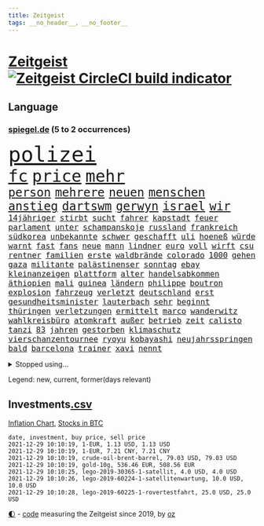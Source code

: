 ```yaml
---
title: Zeitgeist
tags: __no_header__, __no_footer__
---
```


# [Zeitgeist](https://oliz.io/zeitgeist/) [![Zeitgeist CircleCI build indicator](https://circleci.com/gh/ooz/zeitgeist.svg?style=shield)](https://circleci.com/gh/ooz/zeitgeist)

## Language

<h3><a href="https://www.spiegel.de" target="_blank">spiegel.de</a> (5 to 2 occurrences)</h3>
<p style="font-family:monospace">
<span style="font-size:32pt"><a href="news_links.html#polizei" class="current">polizei</a></span>
<br>
<span style="font-size:25pt"><a href="news_links.html#fc" class="current">fc</a></span>
<span style="font-size:25pt"><a href="news_links.html#price" class="current">price</a></span>
<span style="font-size:25pt"><a href="news_links.html#mehr" class="current">mehr</a></span>
<br>
<span style="font-size:18pt"><a href="news_links.html#person" class="current">person</a></span>
<span style="font-size:18pt"><a href="news_links.html#mehrere" class="current">mehrere</a></span>
<span style="font-size:18pt"><a href="news_links.html#neuen" class="current">neuen</a></span>
<span style="font-size:18pt"><a href="news_links.html#menschen" class="current">menschen</a></span>
<span style="font-size:18pt"><a href="news_links.html#anstieg" class="current">anstieg</a></span>
<span style="font-size:18pt"><a href="news_links.html#dartswm" class="current">dartswm</a></span>
<span style="font-size:18pt"><a href="news_links.html#gerwyn" class="current">gerwyn</a></span>
<span style="font-size:18pt"><a href="news_links.html#israel" class="current">israel</a></span>
<span style="font-size:18pt"><a href="news_links.html#wir" class="current">wir</a></span>
<br>
<span style="font-size:12pt"><a href="news_links.html#14jähriger" class="current">14jähriger</a></span>
<span style="font-size:12pt"><a href="news_links.html#stirbt" class="current">stirbt</a></span>
<span style="font-size:12pt"><a href="news_links.html#sucht" class="current">sucht</a></span>
<span style="font-size:12pt"><a href="news_links.html#fahrer" class="current">fahrer</a></span>
<span style="font-size:12pt"><a href="news_links.html#kapstadt" class="current">kapstadt</a></span>
<span style="font-size:12pt"><a href="news_links.html#feuer" class="current">feuer</a></span>
<span style="font-size:12pt"><a href="news_links.html#parlament" class="current">parlament</a></span>
<span style="font-size:12pt"><a href="news_links.html#unter" class="current">unter</a></span>
<span style="font-size:12pt"><a href="news_links.html#schampanskoje" class="new">schampanskoje</a></span>
<span style="font-size:12pt"><a href="news_links.html#russland" class="current">russland</a></span>
<span style="font-size:12pt"><a href="news_links.html#frankreich" class="current">frankreich</a></span>
<span style="font-size:12pt"><a href="news_links.html#südkorea" class="current">südkorea</a></span>
<span style="font-size:12pt"><a href="news_links.html#unbekannte" class="current">unbekannte</a></span>
<span style="font-size:12pt"><a href="news_links.html#schwer" class="current">schwer</a></span>
<span style="font-size:12pt"><a href="news_links.html#geschafft" class="current">geschafft</a></span>
<span style="font-size:12pt"><a href="news_links.html#uli" class="current">uli</a></span>
<span style="font-size:12pt"><a href="news_links.html#hoeneß" class="current">hoeneß</a></span>
<span style="font-size:12pt"><a href="news_links.html#würde" class="current">würde</a></span>
<span style="font-size:12pt"><a href="news_links.html#warnt" class="current">warnt</a></span>
<span style="font-size:12pt"><a href="news_links.html#fast" class="current">fast</a></span>
<span style="font-size:12pt"><a href="news_links.html#fans" class="current">fans</a></span>
<span style="font-size:12pt"><a href="news_links.html#neue" class="current">neue</a></span>
<span style="font-size:12pt"><a href="news_links.html#mann" class="current">mann</a></span>
<span style="font-size:12pt"><a href="news_links.html#lindner" class="current">lindner</a></span>
<span style="font-size:12pt"><a href="news_links.html#euro" class="current">euro</a></span>
<span style="font-size:12pt"><a href="news_links.html#voll" class="current">voll</a></span>
<span style="font-size:12pt"><a href="news_links.html#wirft" class="current">wirft</a></span>
<span style="font-size:12pt"><a href="news_links.html#csu" class="current">csu</a></span>
<span style="font-size:12pt"><a href="news_links.html#rentner" class="current">rentner</a></span>
<span style="font-size:12pt"><a href="news_links.html#familien" class="current">familien</a></span>
<span style="font-size:12pt"><a href="news_links.html#erste" class="current">erste</a></span>
<span style="font-size:12pt"><a href="news_links.html#waldbrände" class="current">waldbrände</a></span>
<span style="font-size:12pt"><a href="news_links.html#colorado" class="current">colorado</a></span>
<span style="font-size:12pt"><a href="news_links.html#1000" class="current">1000</a></span>
<span style="font-size:12pt"><a href="news_links.html#gehen" class="current">gehen</a></span>
<span style="font-size:12pt"><a href="news_links.html#gaza" class="new">gaza</a></span>
<span style="font-size:12pt"><a href="news_links.html#militante" class="current">militante</a></span>
<span style="font-size:12pt"><a href="news_links.html#palästinenser" class="current">palästinenser</a></span>
<span style="font-size:12pt"><a href="news_links.html#sonntag" class="current">sonntag</a></span>
<span style="font-size:12pt"><a href="news_links.html#ebay" class="current">ebay</a></span>
<span style="font-size:12pt"><a href="news_links.html#kleinanzeigen" class="current">kleinanzeigen</a></span>
<span style="font-size:12pt"><a href="news_links.html#plattform" class="current">plattform</a></span>
<span style="font-size:12pt"><a href="news_links.html#alter" class="current">alter</a></span>
<span style="font-size:12pt"><a href="news_links.html#handelsabkommen" class="new">handelsabkommen</a></span>
<span style="font-size:12pt"><a href="news_links.html#äthiopien" class="current">äthiopien</a></span>
<span style="font-size:12pt"><a href="news_links.html#mali" class="current">mali</a></span>
<span style="font-size:12pt"><a href="news_links.html#guinea" class="current">guinea</a></span>
<span style="font-size:12pt"><a href="news_links.html#ländern" class="current">ländern</a></span>
<span style="font-size:12pt"><a href="news_links.html#philippe" class="new">philippe</a></span>
<span style="font-size:12pt"><a href="news_links.html#boutron" class="new">boutron</a></span>
<span style="font-size:12pt"><a href="news_links.html#explosion" class="current">explosion</a></span>
<span style="font-size:12pt"><a href="news_links.html#fahrzeug" class="current">fahrzeug</a></span>
<span style="font-size:12pt"><a href="news_links.html#verletzt" class="current">verletzt</a></span>
<span style="font-size:12pt"><a href="news_links.html#deutschland" class="current">deutschland</a></span>
<span style="font-size:12pt"><a href="news_links.html#erst" class="current">erst</a></span>
<span style="font-size:12pt"><a href="news_links.html#gesundheitsminister" class="current">gesundheitsminister</a></span>
<span style="font-size:12pt"><a href="news_links.html#lauterbach" class="current">lauterbach</a></span>
<span style="font-size:12pt"><a href="news_links.html#sehr" class="current">sehr</a></span>
<span style="font-size:12pt"><a href="news_links.html#beginnt" class="current">beginnt</a></span>
<span style="font-size:12pt"><a href="news_links.html#thüringen" class="current">thüringen</a></span>
<span style="font-size:12pt"><a href="news_links.html#verletzungen" class="current">verletzungen</a></span>
<span style="font-size:12pt"><a href="news_links.html#ermittelt" class="current">ermittelt</a></span>
<span style="font-size:12pt"><a href="news_links.html#marco" class="current">marco</a></span>
<span style="font-size:12pt"><a href="news_links.html#wanderwitz" class="new">wanderwitz</a></span>
<span style="font-size:12pt"><a href="news_links.html#wahlkreisbüro" class="new">wahlkreisbüro</a></span>
<span style="font-size:12pt"><a href="news_links.html#atomkraft" class="current">atomkraft</a></span>
<span style="font-size:12pt"><a href="news_links.html#außer" class="current">außer</a></span>
<span style="font-size:12pt"><a href="news_links.html#betrieb" class="current">betrieb</a></span>
<span style="font-size:12pt"><a href="news_links.html#zeit" class="current">zeit</a></span>
<span style="font-size:12pt"><a href="news_links.html#calisto" class="new">calisto</a></span>
<span style="font-size:12pt"><a href="news_links.html#tanzi" class="new">tanzi</a></span>
<span style="font-size:12pt"><a href="news_links.html#83" class="current">83</a></span>
<span style="font-size:12pt"><a href="news_links.html#jahren" class="current">jahren</a></span>
<span style="font-size:12pt"><a href="news_links.html#gestorben" class="current">gestorben</a></span>
<span style="font-size:12pt"><a href="news_links.html#klimaschutz" class="current">klimaschutz</a></span>
<span style="font-size:12pt"><a href="news_links.html#vierschanzentournee" class="current">vierschanzentournee</a></span>
<span style="font-size:12pt"><a href="news_links.html#ryoyu" class="new">ryoyu</a></span>
<span style="font-size:12pt"><a href="news_links.html#kobayashi" class="new">kobayashi</a></span>
<span style="font-size:12pt"><a href="news_links.html#neujahrsspringen" class="new">neujahrsspringen</a></span>
<span style="font-size:12pt"><a href="news_links.html#bald" class="current">bald</a></span>
<span style="font-size:12pt"><a href="news_links.html#barcelona" class="current">barcelona</a></span>
<span style="font-size:12pt"><a href="news_links.html#trainer" class="current">trainer</a></span>
<span style="font-size:12pt"><a href="news_links.html#xavi" class="current">xavi</a></span>
<span style="font-size:12pt"><a href="news_links.html#nennt" class="current">nennt</a></span>
</p>
<details>
<summary>Stopped using...</summary>
<p class="former" style="font-size:12pt">
co₂(437) positionen(437) trumps(437) 39(436) behandlung(436) bewerber(436) coronalockdown(436) diskussion(436) festnahme(436) juventus(436) microsoft(436) rad(436) schwarzen(436) turin(436) usaußenminister(436) zentrale(436) 5(435) ankündigung(435) astrazeneca(435) beantragen(435) erntet(435) frankfurter(435) klimaneutral(435) richten(435) sparen(435) angriffen(434) bekannten(434) fenster(434) gefährden(434) geschaffen(434) internationaler(434) kandidatin(434) razzia(434) regionen(434) ärmere(434) autohersteller(433) bedrohung(433) beeinflussen(433) beschwerde(433) bewegung(433) diesel(433) eingeschränkt(433) gerüchte(433) heiko(433) hinweisen(433) lady(433) nazis(433) schrieb(433) sicherheitsbehörden(433) sofort(433) superstar(433) versorgt(433) weltkrieg(433) wen(433) führende(432) gedacht(432) haseloff(432) lager(432) locker(432) neuem(432) usbürger(432) vorschläge(432) weitergehen(432) amsterdam(431) anspruch(431) eindruck(431) einstieg(431) fortschritt(431) fuß(431) gegenseitig(431) leere(431) lionel(431) melanie(431) negativ(431) statement(431) verfügung(431) versehentlich(431) angeordnet(430) drehen(430) eskalation(430) krankenhäusern(430) psg(430) schröder(430) schwedische(430) tagelang(430) unbekannten(430) zahlung(430) überzeugen(430) anerkennung(429) durchsetzen(429) eindämmen(429) figuren(429) geklärt(429) gesteht(429) hollywood(429) londoner(429) märz(429) noten(429) partner(429) publikum(429) schwierigkeiten(429) tourismus(429) welchem(429) arbeiter(428) brücke(428) ecuador(428) eintracht(428) einzelnen(428) ford(428) geduld(428) gleichberechtigung(428) jüngeren(428) nationen(428) notruf(428) rat(428) rechts(428) ringt(428) schwarzer(428) sibirien(428) sperre(428) untersuchungshaft(428) vereinten(428) verpassen(428) verwendet(428) wald(428) weltweite(428) zeuge(428) alex(427) bewährung(427) bildung(427) black(427) fanexperten(427) hauses(427) karriereberaterin(427) kompliziert(427) kostet(427) kräftig(427) marcel(427) namens(427) nürnberg(427) politisch(427) revolution(427) seehofer(427) spekulationen(427) tests(427) tippen(427) trainiert(427) unerwartet(427) verlangen(427) verschiebt(427) wehrte(427) zoo(427) äußerst(427) überschattet(427) anwälte(426) benzin(426) breit(426) ersetzen(426) figur(426) ifoindex(426) langsam(426) metern(426) usschauspielerin(426) 52(425) gereist(425) impfbereitschaft(425) michelle(425) mode(425) mutige(425) paderborn(425) radfahrer(425) schottland(425) steuert(425) verbrechen(425) 32(424) 33(424) besseren(424) besucher(424) ecken(424) endspiel(424) engagement(424) priester(424) sensation(424) anlass(423) europäer(423) förderung(423) behinderung(422) bekämpft(422) fit(422) moskaus(422) neustart(422) verschwiegen(422) ausgerufen(421) eigentümer(421) karte(421) kultur(421) menschenleben(421) modell(421) optimistisch(421) regierungspartei(421) rollen(421) studieren(421) tauchen(421) anja(420) aufgetreten(420) belege(420) drohe(420) kranke(420) vorstellen(420) einheitliche(419) frachter(419) goldenen(419) herrschen(419) kilometern(419) nordirland(419) skepsis(419) spotify(419) weckt(419) datenanalyse(418) jerusalem(418) sportlich(418) torhüter(418) braunschweig(417) aktivistin(416) befeuern(416) küstenwache(416) lernt(416) reichsten(416) bushido(415) eklat(415) tatverdächtigen(415) 81(414) ministerium(414) zurückgegangen(414) alice(413) erderwärmung(413) finanzierung(413) griechische(413) prognosen(413) nationalteam(412) dir(411) matthew(411) monats(411) wünsche(411) defensive(410) klarer(410) stiegen(410) träume(410) zuschauern(410) amerikas(409) behalten(409) konsum(409) le(409) coronaschutz(408) hohem(408) migration(408) wirtschaftswachstum(408) niedrigere(407) rasen(407) wiener(407) nasa(406) aufgetaucht(405) rechtsstreit(405) falscher(404) platzverweis(404) popstar(404) saintgermain(404) landung(403) läden(403) psychisch(403) sichert(403) ausrüstung(402) drin(402) hilfen(402) beauftragt(401) erstickt(401) ball(400) chats(400) verheerend(400) sinkende(399) umfragewerte(399) doping(398) thüringer(398) verfassungsgericht(398) weitermachen(398) grünenchefin(397) schützt(397) neymar(396) ungeklärt(395) angezeigt(394) bangen(394) riesiges(394) jones(393) schätzen(393) türen(391) sammelte(390) ursprünglich(390) geht's(388) wiedergewählt(388) strategisch(387) verhinderte(387) beobachtung(386) verpasste(386) normalerweise(385) vorgenommen(385) entspannt(384) kontert(383) teuren(383) björn(382) bbc(381) empfangen(380) erreger(380) verpflichten(380) weidel(380) annäherung(379) aktive(378) voraussichtlich(377) coronafolgen(375) nationalsozialismus(375) antony(373) blinken(373) kehren(371) rache(371) versicherer(370) höcke(369) renommierten(369) strukturen(369) heimsieg(367) aggressiv(366) trugen(365) darmstadt(364) abgabe(363) ärmelkanal(362) theoretisch(361) aufheben(358) biontech/pfizer(357) eingetroffen(354) sachen(353) badenwürttembergischen(350) befunden(350) katzen(349) berühmtes(347) ereignet(341) kreuzung(327) 95(323) tübinger(322) geheimen(319) flächendeckend(315) afrikanische(310) estland(310) vormarsch(309) unwahrscheinlich(307) bundesweiten(304) potenziell(302) behindern(301) belästigt(301) california(301) bewerben(299) stören(297) 53jähriger(294) ausländer(290) direkten(290) neuanfang(289) 20jährige(288) beunruhigt(288) j(288) kryptowährungen(288) schätzungen(286) finanziellen(284) worüber(283) notstand(281) urteile(279) freigabe(278) konzerte(278) krimi(278) objekte(278) kriege(277) missbrauchsvorwürfen(276) wildnis(276) gregor(267) strecken(267) nationaler(265) bargeld(261) geschützte(261) nordwesten(261) realistisch(260) lacht(259) bildzeitung(258) provider(258) prozessauftakt(252) asyl(250) scharfen(245) berechtigt(243) kühl(239) airline(236) erwachsen(233) zufriedener(233) erschüttern(232) financial(232) label(226) neudelhi(222) jubel(220) spritzen(219) bka(217) machtoptionen(217) raumfahrt(215) 2045(213) 25jährige(211) genossen(203) autofahrern(202) ängste(202) hardliner(201) ticket(199) vorgang(199) dorthin(194) einwanderer(194) gekentert(191) bezeichnen(190) lago(190) maggiore(190) karim(189) berchtesgaden(188) 01(186) allgegenwärtig(186) umfang(186) fünfjähriger(184) kinderimpfung(184) unschuldig(183) benzinpreise(182) transfers(182) befragung(179) lokal(178) träumt(178) 86(177) aggressiver(177) jamaika(177) knochen(176) 23jähriger(175) erhöhte(175) mangelnden(174) sechzigerjahre(174) tragweite(174) britischem(173) stehe(173) beihilfe(172) versichert(172) brannte(171) hebel(171) hunderttausenden(171) jon(171) sichere(171) zeugnis(171) alzheimer(170) anführer(170) anpassen(170) ähnliches(170) merkwürdigen(169) ansprechen(168) forscherteam(168) ramos(167) entstehung(164) befassen(163) altenberger(162) atomgespräche(162) britney(162) millionenentschädigung(162) spears(162) irre(161) fratzscher(160) geldwäsche(160) 9(159) akademie(159) auslaufen(159) süddeutschland(159) wissenschaften(159) 160(158) coronafall(158) dick(158) diwchef(158) düster(158) hindukusch(157) heiraten(156) stufen(156) heim(155) partnerschaft(155) mächtigen(154) batterien(153) karlsruher(153) fashion(151) sperrung(151) sprunghaft(151) roter(150) vermeintlicher(150) wunderkind(150) tugenden(149) überdosis(149) 25jähriger(147) kürzen(147) strikten(147) häufigsten(146) unterzogen(146) verdrängt(145) evakuierung(144) beatles(143) las(143) vegas(143) abschiebungen(142) leistete(142) lieferengpässen(142) oberbayern(142) kreißsaal(140) nbastar(140) schutzmaßnahmen(140) observatorium(139) theorien(138) charlottesville(137) impfzahlen(137) nothilfe(137) raser(137) hochwasser(136) hochwasserkatastrophe(136) komfort(136) 210(135) selfie(135) dfbfrauen(133) maurer(132) zerstörten(132) fluten(131) kulisse(131) schwerelosigkeit(131) ernannt(129) halbleiter(129) kohl(129) archäologen(128) coronagipfel(128) kollision(128) afghanen(127) freedom(127) lautete(127) norwegischen(126) verbannt(126) 240(124) schwach(124) abzugeben(123) eindeutigen(123) preisanstieg(123) boxer(122) films(122) legalisieren(122) marathon(122) rückkehrer(122) entthront(121) nbaprofi(121) leidenschaft(120) sprint(120) erkunden(119) fußgänger(119) ali(118) notlage(117) stellvertreter(117) entschädigt(116) vorfahrt(116) binden(115) gouverneurs(115) düsseldorfer(114) geschwommen(114) kristina(114) manhattan(114) münzen(114) haushaltshilfe(113) überschreiten(113) aufkommen(112) epidemische(112) ertranken(112) früherem(112) note(112) vermietet(112) vergisst(111) taugen(110) angestellt(109) gedränge(109) morawiecki(109) coronatoten(108) funktionen(108) göringeckardt(108) magdalena(108) mesut(108) privilegien(108) weggefährten(108) wissing(108) özil(108) adidas(107) hochdruck(107) spielmacher(107) tankstellen(107) zurückziehen(107) grünenfraktionschefin(106) haushalt(106) hessens(106) iaea(106) tierwelt(106) devise(105) fanexpertinnen(105) applaus(104) exmann(104) staatsangehörigkeit(104) stehlen(104) astronaut(103) saisonauftakt(103) zorn(103) überraschende(103) regelungen(102) stone(101) topf(101) flüchtlingsdrama(100) kommunisten(100) verletzungspause(100) kooperieren(99) resistenter(99) späte(99) töteten(99) verteidigte(99) illegaler(98) involviert(98) landsleuten(98) plänen(98) skelette(98) toxische(98) gerichtsentscheidung(97) verstärkung(97) abgerechnet(96) bestätigte(96) fifa(96) gadgets(96) architekten(95) jerome(95) powell(95) aufgegriffen(94) katrin(94) migrationspolitik(94) spektakulärer(94) längsten(93) messungen(93) umbruch(93) hingerichtet(92) sandberg(92) gewandt(91) gewerkschaften(91) wittert(91) eingekauft(90) härtester(90) angels(89) gutgehen(89) hells(89) urteilt(89) zuständen(89) angehören(88) denise(88) gysi(88) missouri(88) mobility(88) stewart(88) wmqualifikation(88) 22jährige(87) ausreisen(87) erheblicher(87) kinderarzt(87) krankschreibung(87) lichter(87) pharmakonzern(87) schau(87) bayerischer(86) bildungssystem(86) breuer(86) defekte(86) dringen(86) erneuerbarer(86) handhabe(86) heavymetalband(86) pannenserie(86) türkisches(86) abnehmen(85) einzuschätzen(85) fachzeitschriften(85) opioidkrise(85) arktis(84) benachbarten(84) bündnisses(84) gelobt(84) kurssturz(84) verbliebenen(84) abschwächung(83) gedrückt(83) hofften(83) inmitten(83) tvduell(83) umgangs(83) verhörthriller(83) virginia(83) biontechgründer(82) eumitteln(82) miete(82) nackte(82) rockergruppe(82) sennheiser(82) umkrempeln(82) 52jährigen(81) elektrisiert(81) klingel(81) lübecker(81) rosenheim(81) werten(81) ernsthafte(80) freiem(80) pflichtspielniederlagen(80) teamchef(80) verfrühstückt(80) 3100(79) erwecken(79) finanzkrise(79) rotgrüne(79) tvdebatte(79) aids(78) bombenanschlag(78) championsleaguespiel(78) gordon(78) pfad(78) cyberangriffe(77) eingefangen(77) erklärungen(77) lauschte(77) wiesen(77) wirt(77) augenhöhe(76) kaufmann(75) sound(75) fracht(74) geladen(74) schwedens(74) sorgerecht(74) wiederzubeleben(74) betreten(73) bruchlandung(73) vogel(73) populistisch(72) trieben(72) ubooten(72) verstärkte(72) drucker(71) lea(71) menschlicher(71) zukommen(71) anhören(70) gaskrise(70) günes(70) hanna(70) hast(70) orbit(70) pausieren(70) samstagabend(70) abhängen(69) aufgebracht(69) flüchtlingscamps(69) kohlrichter(69) maike(69) tatverdächtigem(69) ubootdeal(69) zuschlagen(69) engagieren(68) floss(68) johannesburg(68) meistern(68) stagnieren(68) 1975(67) auftritten(67) ausbauen(67) elch(67) heimatländer(67) trickst(67) tristesse(67) zäune(67) energiekosten(66) heikle(66) oppositionsparteien(66) sam(66) schüller(66) tiefer(66) amtskollegen(65) genügen(65) geplatztem(65) scheinheiligkeit(65) ach(64) bahnmitarbeiter(64) gazprom(64) heinrich(64) kritisierten(64) schlepper(64) vortrag(64) blättert(63) schlafende(63) ungeimpfter(63) bestellen(62) höhle(62) lissabon(62) arbeitslosen(61) coronakontrollen(61) gaspreise(61) großprojekt(61) illegalem(61) traurigkeit(61) usjustiz(61) cduvorsitzenden(60) charge(60) entwickler(60) fassade(60) geblitzt(60) gelebt(60) kindesmissbrauchs(60) streitthema(60) allermeisten(59) eidinger(59) erwartung(59) kinderklinik(59) klubführung(59) kurbelt(59) lockerung(59) spürbare(59) unsicherheiten(59) bewältigte(58) co2preis(58) gleichermaßen(58) gratuliert(58) neugeborenes(58) spiegelrecherchen(58) övp(58) beurteilt(57) kai(57) laughing(57) schleuser(57) witze(57) alarmieren(56) erwärmung(56) fördergelder(56) korruptionsvorwürfe(56) magie(56) matthäus(56) meeresgrund(56) bedrängt(55) einschüchtern(55) losgehen(55) notfallzulassung(55) papers(55) stattgefunden(55) theologe(55) todesfolge(55) warburg(55) 3ddruck(54) frischen(54) gedrängt(54) hüten(54) kissen(54) rennens(54) 2700(53) einsturz(53) gebilligt(53) kyle(53) verdichef(53) verunglückte(53) österreichischer(53) 1970(52) freundlich(52) hausdurchsuchungen(52) oberst(52) ranghoher(52) sommerhaus(52) unvollendet(52) 74(51) adele(51) ansturm(51) attentate(51) entwicklungsländern(51) künstlerinnen(51) pelze(51) regierungsarbeit(51) immobilienkonzernen(50) intensivpatienten(50) polnischer(50) spürbar(50) weizen(50) wirksam(50) dzienus(49) frances(49) großbanken(49) osteuropa(49) regierungskrise(49) sachsenanhalts(49) sarahlee(49) sprecherin(49) tatverdächtiger(49) timon(49) geschnappt(48) hinweisgeber(48) kompass(48) kompromissbereit(48) vereinbart(48) verschlechtern(48) angehoben(47) baseballschläger(47) blamiert(47) minderheitsregierung(47) opel(47) parteivorstand(47) perspektive(47) raumsonde(47) rückweg(47) spe(47) stellantis(47) hartmut(46) sockel(46) verdreifacht(46) absprachen(45) chefposten(45) hiv(45) legalisierung(45) geheimnisse(43) hinrichtung(43) hochseewindparks(43) luftwaffe(43) lädt(43) pannenstart(43) privates(43) abschlussbericht(42) aufeinandertreffen(42) betrüger(42) czaja(42) eon(42) impfstoffhersteller(42) legendäre(42) lindenstraße(42) marion(42) rosenthal(42) rugby(42) unheilbar(42) wichtigster(42) wohnten(42) doppel(41) ehrgeizige(41) gründeten(41) mitschuld(41) mutterkonzern(41) regierungspartner(41) asteroiden(40) kräftigen(40) ops(40) wonach(40) zoos(40) abgehoben(39) abschiedstour(39) anfangen(39) enes(39) feind(39) heime(39) kanter(39) kriegen(39) klimaexperten(38) landesärztekammer(38) nachkriegszeit(38) ratgeber(38) schwört(38) ausstoß(37) chefredakteur(37) coronamedikaments(37) generalstaatsanwalt(37) linnemann(37) molnupiravir(37) palace(37) wasseroberfläche(37) bestehende(36) chip(36) eignet(36) fegte(36) springerchef(36) symbole(36) benzema(35) brandenburgs(35) ecuadors(35) eitan(35) inhaftiert(35) landeswährung(35) methode(35) plazenta(35) rheinderby(35) schlagartig(35) seilbahnabsturz(35) seilbahnunglück(35) geldflut(34) sandhausen(34) sexvideoaffäre(34) trophäen(34) generationen(33) landeschef(33) merck(33) bemerkenswerten(32) geduldig(32) atomwaffenfähige(31) ausgeben(31) befördert(31) fischerboot(31) freiburger(31) glühende(31) karibik(31) außenpolitische(30) eröffnete(30) frisst(30) gefoltert(30) impfskeptikerin(30) importpreise(30) kürzer(30) lettland(30) pflegerin(30) skeptischer(30) statuen(30) ubahn(30) bundeskriminalamt(29) getrennte(29) house(29) schmerzensgeld(29) vorstellt(29) wille(29) auffrischungsimpfungen(28) houston(28) putzen(28) regional(28) schieflage(28) sexualisierte(28) unbegründet(28) videoassistenten(28) wirklichkeit(28) abgesagte(27) amerikanischer(27) ausblieb(27) benfica(27) coronaboosterimpfung(27) belogen(26) finanzen(26) ketten(26) schusswaffen(26) staatsstreich(26) weckruf(26) zwölfjährige(26) befreite(25) gaga(25) gegentore(25) genügte(25) gesundheitssystem(25) großflächig(25) gucci(25) interaktive(25) rettungseinsatz(25) weiterspielen(25) geringer(24) havre(24) längeren(24) symbolfigur(24) vermeidbar(24) kaputtgegangen(23) randalierer(23) überfälle(23) 3gpflicht(22) aggression(22) erfüllung(22) gewaltsamen(22) pickuptrucks(22) spdchefin(22) baldkanzler(21) calais(21) hausärzte(21) stroh(21) tatortvote(21) tennisspielerin(21) terence(21) französin(20) sohnes(20) woanders(20) asteroidenmond(19) beschlüsse(19) billig(19) coronagesetz(19) kollisionskurs(19) abtrünnigen(18) andersson(18) bahnbrechende(18) handschrift(18) kalt(18) legalen(18) zhan(18) zhang(18) 12jährige(17) ausschlag(17) ausschluss(17) luftverkehr(17) versicherung(17) wettrennen(17) energiekonzern(16) harsch(16) reduzierung(16) schwindel(16) tories(16) erbil(15) flüchtlingspolitik(15) vierteljahrhundert(15) weltraumschrott(15) wissenschaftlern(15) annamaria(14) coronarunde(14) entsteht(14) ferchichi(14) fliegende(14) kantersieg(14) tauschen(14) ussanktionen(14) zukünftigen(14) coronaberichterstattung(13) versteht(13) wta(13) zukommt(13) apotheker(12) attraktiver(12) interessengruppen(12) kenosha(12) luftfilter(12) ozean(12) vergangenes(12) auseinandersetzungen(11) auslandsreise(11) belavia(11) kontakten(11) polizeigewerkschaft(11) präsent(11) recycling(11) tonfall(11) wtachef(11)
</p>
</details>
<p>Legend: <span class="new">new</span>, <span class="current">current</span>, <span class="former">former(days relevant)</span></p>

## Investments[.csv](investments.csv)

[Inflation Chart](https://inflationchart.com),
[Stocks in BTC](https://stonksinbtc.xyz/)

```
date, investment, buy price, sell price
2021-12-29 10:10:19, 1-EUR, 1.13 USD, 1.13 USD
2021-12-29 10:10:19, 1-EUR, 7.21 CNY, 7.21 CNY
2021-12-29 10:10:19, crude-oil-brent-barrel, 79.03 USD, 79.03 USD
2021-12-29 10:10:19, gold-10g, 536.46 EUR, 508.56 EUR
2021-12-29 10:10:25, lego-2019-30365-1-satellit, 4.0 USD, 4.0 USD
2021-12-29 10:10:26, lego-2019-60224-1-satellitenwartung, 10.0 USD, 10.0 USD
2021-12-29 10:10:28, lego-2019-60225-1-rovertestfahrt, 25.0 USD, 25.0 USD
```

<footer>
<a href="javascript:toggleTheme()" class="nav">🌓</a>
- <a href="https://github.com/ooz/zeitgeist">code</a> measuring the Zeitgeist since 2019, by <a href="https://oliz.io">oz</a>
</footer>
